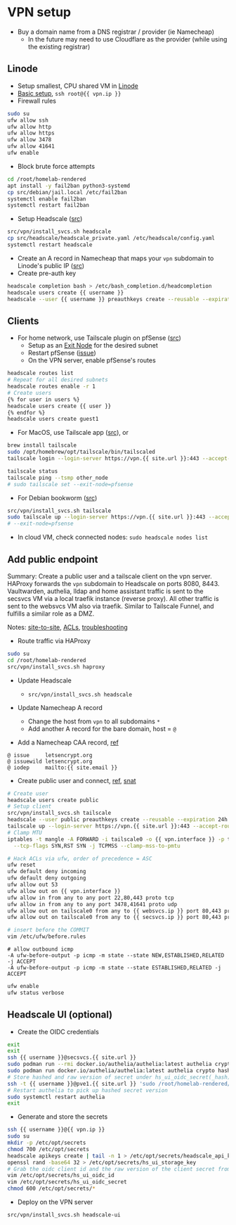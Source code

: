 # VPN setup

- Buy a domain name from a DNS registrar / provider (ie Namecheap)
	- In the future may need to use Cloudflare as the provider (while using the existing registrar)

## Linode
- Setup smallest, CPU shared VM in [Linode](https://www.linode.com/)
- [Basic setup](./debian_setup.md), `ssh root@{{ vpn.ip }}`
- Firewall rules
```bash
sudo su
ufw allow ssh
ufw allow http
ufw allow https
ufw allow 3478
ufw allow 41641
ufw enable
```
- Block brute force attempts
```bash
cd /root/homelab-rendered
apt install -y fail2ban python3-systemd
cp src/debian/jail.local /etc/fail2ban
systemctl enable fail2ban
systemctl restart fail2ban
```
- Setup Headscale ([src](https://headscale.net/running-headscale-linux/))
```bash
src/vpn/install_svcs.sh headscale
cp src/headscale/headscale_private.yaml /etc/headscale/config.yaml
systemctl restart headscale
```

- Create an A record in Namecheap that maps your `vpn` subdomain to Linode's public IP ([src](https://www.namecheap.com/support/knowledgebase/article.aspx/9776/2237/how-to-create-a-subdomain-for-my-domain/))
- Create pre-auth key
```bash
headscale completion bash > /etc/bash_completion.d/headcompletion
headscale users create {{ username }}
headscale --user {{ username }} preauthkeys create --reusable --expiration 24h
```

## Clients
- For home network, use Tailscale plugin on pfSense ([src](https://www.wundertech.net/how-to-set-up-tailscale-on-pfsense/))
	- Setup as an [Exit Node](https://headscale.net/exit-node/) for the desired subnet
	- Restart pfSense ([issue](https://github.com/tailscale/tailscale/issues/7780))
	- On the VPN server, enable pfSense's routes
```bash
headscale routes list
# Repeat for all desired subnets
headscale routes enable -r 1
# Create users
{% for user in users %}
headscale users create {{ user }}
{% endfor %}
headscale users create guest1
```
- For MacOS, use Tailscale app ([src](https://github.com/juanfont/headscale/blob/main/hscontrol/templates/apple.html)), or
```bash
brew install tailscale
sudo /opt/homebrew/opt/tailscale/bin/tailscaled
tailscale login --login-server https://vpn.{{ site.url }}:443 --accept-routes --auth-key AUTH_KEY

tailscale status
tailscale ping --tsmp other_node
# sudo tailscale set --exit-node=pfsense
```
- For Debian bookworm ([src](https://tailscale.com/kb/1174/install-debian-bookworm))
```bash
src/vpn/install_svcs.sh tailscale
sudo tailscale up --login-server https://vpn.{{ site.url }}:443 --accept-routes --authkey AUTH_KEY
# --exit-node=pfsense
```
- In cloud VM, check connected nodes: `sudo headscale nodes list`

## Add public endpoint
Summary: Create a public user and a tailscale client on the vpn server. HAProxy forwards the `vpn` subdomain to Headscale on ports 8080, 8443. Vaultwarden, authelia, lldap and home assistant traffic is sent to the secsvcs VM via a local traefik instance (reverse proxy). All other traffic is sent to the websvcs VM also via traefik. Similar to Tailscale Funnel, and fulfills a similar role as a DMZ.

Notes: [site-to-site](https://tailscale.com/kb/1214/site-to-site/), [ACLs](https://tailscale.com/kb/1018/acls/#debugging-acls), [troubleshooting](https://tailscale.com/kb/1023/troubleshooting/#unable-to-make-a-tcp-connection-between-two-nodes)

- Route traffic via HAProxy
```bash
sudo su
cd /root/homelab-rendered
src/vpn/install_svcs.sh haproxy
```
- Update Headscale
  - `src/vpn/install_svcs.sh headscale`
- Update Namecheap A record
	- Change the host from `vpn` to all subdomains `*`
	- Add another A record for the bare domain, host = `@`

- Add a Namecheap CAA record, [ref](https://really-simple-ssl.com/instructions/edit-dns-caa-records-to-allow-lets-encrypt-ssl-certificates/)
```
@ issue		letsencrypt.org
@ issuewild	letsencrypt.org
@ iodep		mailto:{{ site.email }}
```
- Create public user and connect, [ref](https://tailscale.com/kb/1080/cli/#up), [snat](https://tailscale.com/kb/1214/site-to-site)
```bash
# Create user
headscale users create public
# Setup client
src/vpn/install_svcs.sh tailscale
headscale --user public preauthkeys create --reusable --expiration 24h
tailscale up --login-server https://vpn.{{ site.url }}:443 --accept-routes --snat-subnet-routes=false --authkey AUTH_KEY
# Clamp MTU
iptables -t mangle -A FORWARD -i tailscale0 -o {{ vpn.interface }} -p tcp -m tcp \
  --tcp-flags SYN,RST SYN -j TCPMSS --clamp-mss-to-pmtu

# Hack ACLs via ufw, order of precedence = ASC 
ufw reset
ufw default deny incoming
ufw default deny outgoing
ufw allow out 53
ufw allow out on {{ vpn.interface }}
ufw allow in from any to any port 22,80,443 proto tcp
ufw allow in from any to any port 3478,41641 proto udp
ufw allow out on tailscale0 from any to {{ websvcs.ip }} port 80,443 proto tcp
ufw allow out on tailscale0 from any to {{ secsvcs.ip }} port 80,443 proto tcp

# insert before the COMMIT
vim /etc/ufw/before.rules
```
```
# allow outbound icmp
-A ufw-before-output -p icmp -m state --state NEW,ESTABLISHED,RELATED -j ACCEPT
-A ufw-before-output -p icmp -m state --state ESTABLISHED,RELATED -j ACCEPT
```
```bash
ufw enable
ufw status verbose
```

## Headscale UI (optional)
- Create the OIDC credentials
```bash
exit
exit
ssh {{ username }}@secsvcs.{{ site.url }}
sudo podman run --rmi docker.io/authelia/authelia:latest authelia crypto rand --length 72 --charset rfc3986
sudo podman run docker.io/authelia/authelia:latest authelia crypto hash generate pbkdf2 --variant sha512 --random --random.length 72 --random.charset rfc3986
# Store hashed and raw version of secret under hs_ui_oidc_secret(_hash). id under hs_ui_oidc_id
ssh -t {{ username }}@pve1.{{ site.url }} 'sudo /root/homelab-rendered/src/secsvcs/secret_update.sh'
# Restart authelia to pick up hashed secret version
sudo systemctl restart authelia
exit
```
- Generate and store the secrets
```bash
ssh {{ username }}@{{ vpn.ip }}
sudo su
mkdir -p /etc/opt/secrets
chmod 700 /etc/opt/secrets
headscale apikeys create | tail -n 1 > /etc/opt/secrets/headscale_api_key
openssl rand -base64 32 > /etc/opt/secrets/hs_ui_storage_key
# Grab the oidc client id and the raw version of the client secret from the steps above
vim /etc/opt/secrets/hs_ui_oidc_id
vim /etc/opt/secrets/hs_ui_oidc_secret
chmod 600 /etc/opt/secrets/*
```
- Deploy on the VPN server
```bash
src/vpn/install_svcs.sh headscale-ui
```
